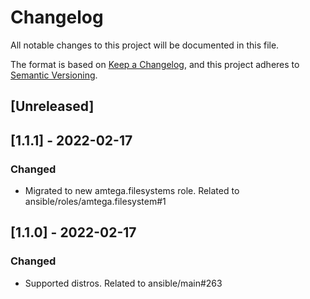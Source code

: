 # Changelog
All notable changes to this project will be documented in this file.

The format is based on [Keep a Changelog](https://keepachangelog.com/en/1.0.0/),
and this project adheres to [Semantic Versioning](https://semver.org/spec/v2.0.0.html).

## [Unreleased]

## [1.1.1] - 2022-02-17
### Changed
- Migrated to new amtega.filesystems role. Related to ansible/roles/amtega.filesystem#1

## [1.1.0] - 2022-02-17
### Changed
- Supported distros. Related to ansible/main#263
